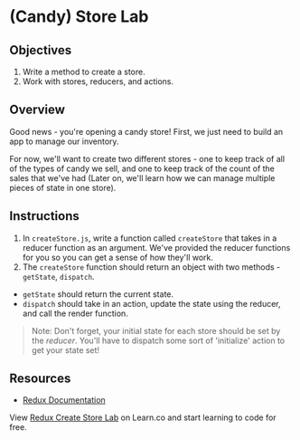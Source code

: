 # (Candy) Store Lab


## Objectives

1. Write a method to create a store.
2. Work with stores, reducers, and actions.

## Overview

Good news - you're opening a candy store! First, we just need to build an app to
manage our inventory.

For now, we'll want to create two different stores - one to keep track of all of
the types of candy we sell, and one to keep track of the count of the sales that
we've had (Later on, we'll learn how we can manage multiple pieces of state in
one store).

## Instructions

1. In `createStore.js`, write a function called `createStore` that takes in a
reducer function as an argument. We've provided the reducer functions for you so
you can get a sense of how they'll work.
2. The `createStore` function should return an object with two methods -
`getState`, `dispatch`.

  * `getState` should return the current state.
  * `dispatch` should take in an action, update the state using the reducer, and call the render function.

>Note: Don't forget, your initial state for each store should be set by the
_reducer_. You'll have to dispatch some sort of 'initialize' action to get your
state set!

## Resources

- [Redux Documentation](http://redux.js.org/docs/basics/Store.html)

<p class='util--hide'>View <a href='https://learn.co/lessons/redux-create-store-lab'>Redux Create Store Lab</a> on Learn.co and start learning to code for free.</p>
